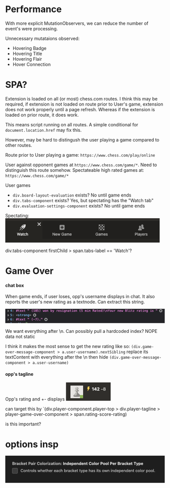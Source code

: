 # Performance

With more explicit MutationObservers, we can reduce the number of event's were processing.

Unnecessary mutataions observed:

- Hovering Badge
- Hovering Title
- Hovering Flair
- Hover Connection

# SPA?

Extension is loaded on all (or most) chess.com routes. I think this may be required, if extension is not loaded on route prior to User's game, extension does not work properly until a page refresh. Whereas if the extension is loaded on prior route, it does work.

This means script running on all routes. A simple conditional for `document.location.href` may fix this. 

However, may be hard to distingush the user playing a game compared to other routes.

Route prior to User playing a game: `https://www.chess.com/play/online`

User against opponent games at `https://www.chess.com/game/*`. Need to distinguish this route somehow.
Spectateable high rated games at: `https://www.chess.com/game/*`

User games
- `div.board-layout-evaluation` exists? No until game ends
- `div.tabs-component` exists? Yes, but spectating has the "Watch tab"
- `div.evaluation-settings-component` exists? No until game ends

Spectating: ![alt text](image.png)

div.tabs-component firstChild > span.tabs-label == 'Watch'?

# Game Over

#### chat box
When game ends, if user loses, opp's username displays in chat. It also reports the user's new rating as a textnode. Can extract this string. 

![alt text](image-1.png)

We want everything after \n. Can possibly pull a hardcoded index? NOPE data not static

I think it makes the most sense to get the new rating like so: 
`(div.game-over-message-component > a.user-username).nextSibling` replace its textContent with everything after the \n
then hide `(div.game-over-message-component > a.user-username)`

#### opp's tagline
Opp's rating and +- displays
![alt text](image-2.png)

can target this by `(div.player-component.player-top > div.player-tagline > player-game-over-component > span.rating-score-rating)

is this important?

# options insp

![alt text](image-3.png)